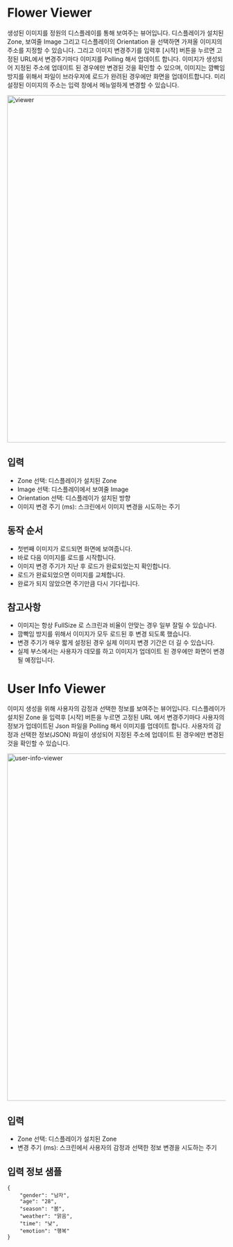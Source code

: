 # Flower Viewer

생성된 이미지를 정원의 디스플레이를 통해 보여주는 뷰어입니다. 디스플레이가 설치된 Zone, 보여줄 Image 그리고 디스플레이의 Orientation 을 선택하면 가져올 이미지의 주소를 지정할 수 있습니다. 그리고 이미지 변경주기를 입력후 [시작] 버튼을 누르면 고정된 URL에서 변경주기마다 이미지를 Polling 해서 업데이트 합니다. 이미지가 생성되어 지정된 주소에 업데이트 된 경우에만 변경된 것을 확인할 수 있으며, 이미지는 깜빡임 방지를 위해서 파일이 브라우저에 로드가 완려된 경우에만 화면을 업데이트합니다. 미리 설정된 이미지의 주소는 입력 창에서 메뉴얼하게 변경할 수 있습니다.

<img width="800" alt="viewer" src="https://github.com/aws-samples/generative-ai-demo-using-amazon-sagemaker-jumpstart-kr/assets/1788481/69765e45-6652-4786-aeeb-9b621a66c9c6">

## 입력
- Zone 선택: 디스플레이가 설치된 Zone
- Image 선택: 디스플레이에서 보여줄 Image
- Orientation 선택: 디스플레이가 설치된 방향
- 이미지 변경 주기 (ms):  스크린에서 이미지 변경을 시도하는 주기

## 동작 순서
- 첫번째 이미지가 로드되면 화면에 보여줍니다.
-  바로 다음 이미지를 로드를 시작합니다.
-  이미지 변경 주기가 지난 후 로드가 완료되었는지 확인합니다.
-  로드가 완료되었으면 이미지를 교체합니다.
- 완료가 되지 않았으면 주기만큼 다시 기다립니다.

## 참고사항
- 이미지는 항상 FullSize 로 스크린과 비율이 안맞는 경우 일부 잘릴 수 있습니다.
- 깜빡임 방지를 위해서 이미지가 모두 로드된 후 변경 되도록 했습니다.
- 변경 주기가 매우 짧게 설정된 경우 실제 이미지 변경 기간은 더 길 수 있습니다.
- 실제 부스에서는 사용자가 데모를 하고 이미지가 업데이트 된 경우에만 화면이 변경될 예정입니다.


# User Info Viewer
이미지 생성을 위해 사용자의 감정과 선택한 정보를 보여주는 뷰어입니다. 디스플레이가 설치된 Zone 을 입력후 [시작] 버튼을 누르면 고정된 URL 에서 변경주기마다 사용자의 정보가 업데이트된 Json 파일을 Polling 해서 이미지를 업데이트 합니다. 사용자의 감정과 선택한 정보(JSON) 파일이 생성되어 지정된 주소에 업데이트 된 경우에만 변경된 것을 확인할 수 있습니다.

<img width="800" alt="user-info-viewer" src="https://github.com/aws-samples/generative-ai-demo-using-amazon-sagemaker-jumpstart-kr/assets/1788481/a9341e66-7163-44d9-a302-02c755ebe8be">

## 입력
- Zone 선택: 디스플레이가 설치된 Zone
- 변경 주기 (ms): 스크린에서 사용자의 감정과 선택한 정보 변경을 시도하는 주기

## 입력 정보 샘플
```
{
    "gender": "남자",
    "age": "28",
    "season": "봄",
    "weather": "맑음",
    "time": "낮",
    "emotion": "행복"
}
```